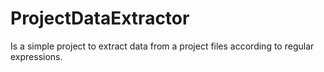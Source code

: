 # ProjectDataExtractor

Is a simple project to extract data from a project files according to regular expressions.
